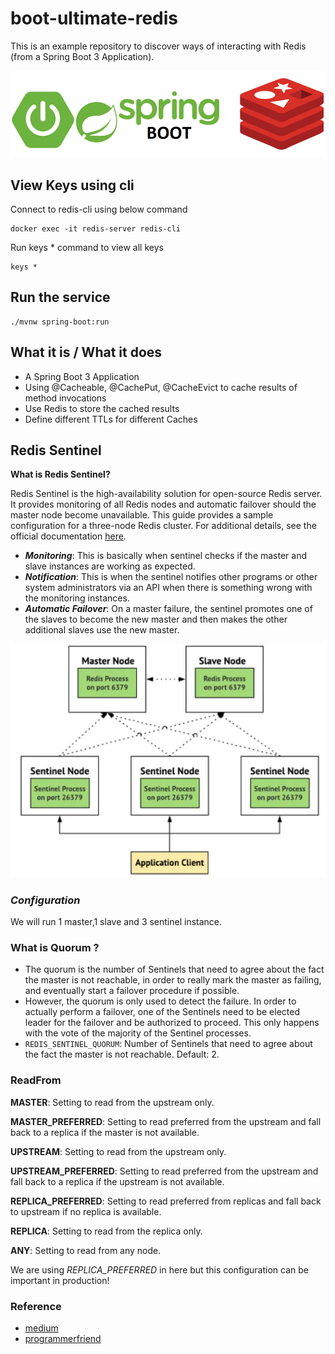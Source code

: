 # boot-ultimate-redis
This is an example repository to discover ways of interacting with Redis (from a Spring Boot 3 Application).

![Spring Boot Redis](https://github.com/programmerfriend/programmerfriend.github.io/blob/master/img/content/robust-boot_title.png?raw=true "Spring Boot Redis")

## View Keys using cli

Connect to redis-cli using below command
```shell
docker exec -it redis-server redis-cli
```

Run keys * command to view all keys
```shell
keys *
```

## Run the service
```shell
./mvnw spring-boot:run
```

## What it is / What it does
* A Spring Boot 3 Application
* Using @Cacheable, @CachePut, @CacheEvict to cache results of method invocations
* Use Redis to store the cached results
* Define different TTLs for different Caches

## Redis Sentinel

**What is Redis Sentinel?**

Redis Sentinel is the high-availability solution for open-source Redis server. It provides monitoring of all Redis nodes and automatic failover should the master node become unavailable. This guide provides a sample configuration for a three-node Redis cluster. For additional details, see the official documentation [here](https://redis.io/docs/latest/operate/oss_and_stack/management/sentinel/).

* **_Monitoring_**: This is basically when sentinel checks if the master and slave instances are working as expected.
* **_Notification_**: This is when the sentinel notifies other programs or other system administrators via an API when there is something wrong with the monitoring instances.
* **_Automatic Failover_**: On a master failure, the sentinel promotes one of the slaves to become the new master and then makes the other additional slaves use the new master.

![](.\sentinel-architecture.png "Sentinel Architecture")

### **_Configuration_**

We will run 1 master,1 slave and 3 sentinel instance.

### **What is Quorum ?**

* The quorum is the number of Sentinels that need to agree about the fact the master is not reachable, in order to really mark the master as failing, and eventually start a failover procedure if possible.
* However, the quorum is only used to detect the failure. In order to actually perform a failover, one of the Sentinels need to be elected leader for the failover and be authorized to proceed. This only happens with the vote of the majority of the Sentinel processes.
* `REDIS_SENTINEL_QUORUM`: Number of Sentinels that need to agree about the fact the master is not reachable. Default: 2.

### ReadFrom

**MASTER**: Setting to read from the upstream only.

**MASTER_PREFERRED**: Setting to read preferred from the upstream and fall back to a replica if the master is not available.

**UPSTREAM**: Setting to read from the upstream only.

**UPSTREAM_PREFERRED**: Setting to read preferred from the upstream and fall back to a replica if the upstream is not available.

**REPLICA_PREFERRED**: Setting to read preferred from replicas and fall back to upstream if no replica is available.

**REPLICA**: Setting to read from the replica only.

**ANY**: Setting to read from any node.

We are using _REPLICA_PREFERRED_ in here but this configuration can be important in production!

### Reference
 - [medium](https://medium.com/@htyesilyurt/spring-boot-3-redis-sentinel-lettuce-client-and-docker-compose-for-high-availability-1f1e3c372a5a)
 - [programmerfriend](https://programmerfriend.com/ultimate-guide-to-redis-cache-with-spring-boot-2-and-spring-data-redis/)